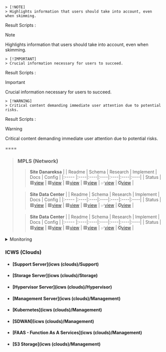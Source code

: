 
```
> [!NOTE] 
> Highlights information that users should take into account, even when skimming.
```
Result  Scripts :
> [!NOTE] 
> Highlights information that users should take into account, even when skimming.

```
> [!IMPORTANT] 
> Crucial information necessary for users to succeed.
```
Result  Scripts :
> [!IMPORTANT] 
> Crucial information necessary for users to succeed.

```
> [!WARNING] 
> Critical content demanding immediate user attention due to potential risks.
```
Result  Scripts :
> [!WARNING]
> Critical content demanding immediate user attention due to potential risks.


====


> ### MPLS (Network)
>
>> **Site Danareksa**
>> |  | Readme | Schema | Research | Implement | Docs | Config |
>> |:----- |:----|:----|:----|:----|:----|:----|
>> | Status | 🟩[view]() | 🟩[view]() | 🟩[view]() | 🟩[view]() | ✅[view]() | ❎[view]() |
>
>> **Site Data Center**
>> |  | Readme | Schema | Research | Implement | Docs | Config |
>> |:----- |:----|:----|:----|:----|:----|:----|
>> | Status | 🟩[view]() | 🟩[view]() | 🟩[view]() | 🟩[view]() | ✅[view]() | ❎[view]() |
>
>> **Site Data Center**
>> |  | Readme | Schema | Research | Implement | Docs | Config |
>> |:----- |:----|:----|:----|:----|:----|:----|
>> | Status | 🟩[view]() | 🟩[view]() | 🟩[view]() | 🟩[view]() | ✅[view]() | ❎[view]() |





<details>
<summary markdown="span">Monitoring</summary>
*Sed ut perspiciatis unde omnis iste natus...*
<details markdown="-1">
<summary markdown="span">Second xcvxce item</summary>
*Sed ut perspiciatis unde omnis iste natus...*
|  | Readme | Schema | Research | Implementation | Documentation | Config-data |
|:----- |:----|:----|:----|:----|:----|:----
| Status | 🟩[Links]() | 🟩[Links]() | 🟩[Links]() | 🟩[Links]() | ✅[Links]() | ❎[Links]() |
</details>
<details markdown="1">
<summary markdown="span">Seconada cvxce item</summary>
> surat | alll | surat | coba
> :---|:---|---:|---:
> ucap | salam | ikkk | badan

</details>
</details>


### ICWS (Clouds)

  * #### [Support Server](icws (clouds)/Support)
  * #### [Storage Server](icws (clouds)/Storage)
  * #### [Hypervisor Server](icws (clouds)/Hypervisor)
  * #### [Management Server](icws (clouds)/Management)
  * #### [Kubernetes](icws (clouds)/Management)
  * #### [SDWAN](icws (clouds)/Management)
  * #### [FAAS - Function As A Services](icws (clouds)/Management)
  * #### [S3 Storage](icws (clouds)/Management)
